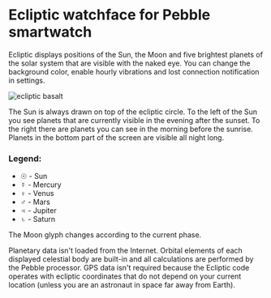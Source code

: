 # Ecliptic watchface for Pebble smartwatch

Ecliptic displays positions of the Sun, the Moon and five brightest planets of the solar system that are visible with the naked eye. You can change the background color, enable hourly vibrations and lost connection notification in settings.


![ecliptic basalt](https://www.filepicker.io/api/file/ojEuJr9jS6CpiEqvh0Fq)

The Sun is always drawn on top of the ecliptic circle. To the left of the Sun you see planets that are currently visible in the evening after the sunset. To the right there are planets you can see in the morning before the sunrise. Planets in the bottom part of the screen are visible all night long.

### Legend:
* ☉ - Sun
* ☿ - Mercury
* ♀ - Venus
* ♂ - Mars
* ♃ - Jupiter
* ♄ - Saturn

The Moon glyph changes according to the current phase.

Planetary data isn't loaded from the Internet. Orbital elements of each displayed celestial body are built-in and all calculations are performed by the Pebble processor. GPS data isn't required because the Ecliptic code operates with ecliptic coordinates that do not depend on your current location (unless you are an astronaut in space far away from Earth).
